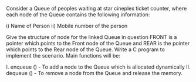 Consider a Queue of peoples waiting at star cineplex ticket counter, where each node of the Queue contains the following information: 

i) Name of Person 
ii) Mobile number of the person 

Give the structure of node for the linked Queue in question FRONT is a pointer which points to the Front node of the Queue and REAR is the pointer which points to the Rear node of the Queue. Write a C program to implement the scenario. Main functions will be:


I. enqueue () - To add a node to the Queue which is allocated dynamically
II. dequeue () - To remove a node from the Queue and release the memory.